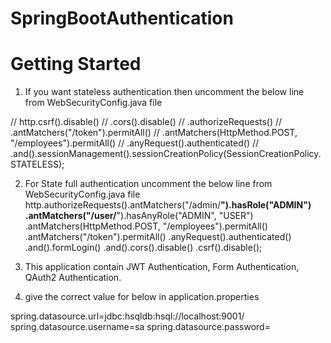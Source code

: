 # SpringBootAuthentication
# Getting Started

1) If you want stateless authentication then 
uncomment the below line from WebSecurityConfig.java file

//		http.csrf().disable()
//		.cors().disable()
//		.authorizeRequests()
//		.antMatchers("/token").permitAll()
//		.antMatchers(HttpMethod.POST, "/employees").permitAll()
//		.anyRequest().authenticated()
//		.and().sessionManagement().sessionCreationPolicy(SessionCreationPolicy.STATELESS);


2) For State full authentication 
uncomment the below line from WebSecurityConfig.java file
	http.authorizeRequests().antMatchers("/admin/**").hasRole("ADMIN")
		.antMatchers("/user/**").hasAnyRole("ADMIN", "USER")
		.antMatchers(HttpMethod.POST, "/employees").permitAll()
		.antMatchers("/token").permitAll()
		.anyRequest().authenticated()
		.and().formLogin()
		.and().cors().disable()
		.csrf().disable();


3) This application contain JWT Authentication, Form Authentication, QAuth2 Authentication.

4) give the correct value for below in application.properties


spring.datasource.url=jdbc:hsqldb:hsql://localhost:9001/
spring.datasource.username=sa
spring.datasource.password=
